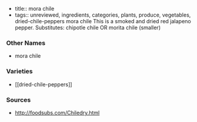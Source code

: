 - title:: mora chile
- tags:: unreviewed, ingredients, categories, plants, produce, vegetables, dried-chile-peppers
mora chile This is a smoked and dried red jalapeno pepper. Substitutes: chipotle chile OR morita chile (smaller)

### Other Names

* mora chile

### Varieties

* [[dried-chile-peppers]]

### Sources
* http://foodsubs.com/Chiledry.html

